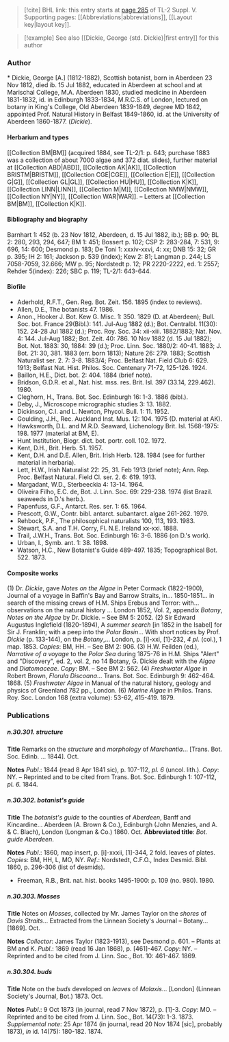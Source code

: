 > [!cite] BHL link: this entry starts at [page 285](https://www.biodiversitylibrary.org/item/103833#page/297/mode/1up) of TL-2 Suppl. V.
> Supporting pages: [[Abbreviations|abbreviations]], [[Layout key|layout key]].

> [!example] See also [[Dickie, George {std. Dickie}|first entry]] for this author

### Author

\* Dickie, George \[A.\] (1812-1882), Scottish botanist, born in Aberdeen 23 Nov 1812, died ib. 15 Jul 1882, educated in Aberdeen at school and at Marischal College, M.A. Aberdeen 1830, studied medicine in Aberdeen 1831-1832, id. in Edinburgh 1833-1834, M.R.C.S. of London, lectured on botany in King's College, Old Aberdeen 1839-1849, degree MD 1842, appointed Prof. Natural History in Belfast 1849-1860, id. at the University of Aberdeen 1860-1877. (*Dickie*).

#### Herbarium and types

[[Collection BM|BM]] (acquired 1884, see TL-2/1: p. 643; purchase 1883 was a collection of about 7000 algae and 372 diat. slides), further material at [[Collection ABD|ABD]], [[Collection AK|AK]], [[Collection BRISTM|BRISTM]], [[Collection CGE|CGE]], [[Collection E|E]], [[Collection G|G]], [[Collection GL|GL]], [[Collection HU|HU]], [[Collection K|K]], [[Collection LINN|LINN]], [[Collection M|M]], [[Collection NMW|NMW]], [[Collection NY|NY]], [[Collection WAR|WAR]]. – Letters at [[Collection BM|BM]], [[Collection K|K]].

#### Bibliography and biography

Barnhart 1: 452 (b. 23 Nov 1812, Aberdeen, d. 15 Jul 1882, ib.); BB p. 90; BL 2: 280, 293, 294, 647; BM 1: 451; Bossert p. 102; CSP 2: 283-284, 7: 531, 9: 696, 14: 600; Desmond p. 183; De Toni 1: xxxiv-xxvi, 4: xx; DNB 15: 32; GR p. 395; IH 2: 161; Jackson p. 539 (index); Kew 2: 81; Langman p. 244; LS 7058-7059, 32.666; MW p. 95; Nordstedt p. 12; PR 2220-2222, ed. 1: 2557; Rehder 5(index): 226; SBC p. 119; TL-2/1: 643-644.

#### Biofile

- Aderhold, R.F.T., Gen. Reg. Bot. Zeit. 156. 1895 (index to reviews).
- Allen, D.E., The botanists 47. 1986.
- Anon., Hooker J. Bot. Kew G. Misc. 1: 350. 1829 (D. at Aberdeen); Bull. Soc. bot. France 29(Bibl.): 141. Jul-Aug 1882 (d.); Bot. Centralbl. 11(30): 152. 24-28 Jul 1882 (d.); Proc. Roy. Soc. 34: xii-xiii. 1882/1883; Nat. Nov. 4: 144. Jul-Aug 1882; Bot. Zeit. 40: 786. 10 Nov 1882 (d. 15 Jul 1882); Bot. Not. 1883: 30, 1884: 39 (d.); Proc. Linn. Soc. 1880/2: 40-41. 1883; J. Bot. 21: 30, 381. 1883 (err. born 1813); Nature 26: 279. 1883; Scottish Naturalist ser. 2. 7: 3-8. 1883/4; Proc. Belfast Nat. Field Club 6: 629. 1913; Belfast Nat. Hist. Philos. Soc. Centenary 71-72, 125-126. 1924.
- Baillon, H.E., Dict. bot. 2: 404. 1884 (brief note).
- Bridson, G.D.R. et al., Nat. hist. mss. res. Brit. Isl. 397 (33.14, 229.462). 1980.
- Cleghorn, H., Trans. Bot. Soc. Edinburgh 16: 1-3. 1886 (bibl.).
- Deby, J., Microscope micrographic studies 3: 13. 1882.
- Dickinson, C.I. and L. Newton, Phycol. Bull. 1: 11. 1952.
- Goulding, J.H., Rec. Auckland Inst. Mus. 12: 104. 1975 (D. material at AK).
- Hawksworth, D.L. and M.R.D. Seaward, Lichenology Brit. Isl. 1568-1975: 198. 1977 (material at BM, E).
- Hunt Institution, Biogr. dict. bot. portr. coll. 102. 1972.
- Kent, D.H., Brit. Herb. 51. 1957.
- Kent, D.H. and D.E. Allen, Brit. Irish Herb. 128. 1984 (see for further material in herbaria).
- Lett, H.W., Irish Naturalist 22: 25, 31. Feb 1913 (brief note); Ann. Rep. Proc. Belfast Natural. Field Cl. ser. 2. 6: 619. 1913.
- Margadant, W.D., Sterbeeckia 4: 13-14. 1964.
- Oliveira Filho, E.C. de, Bot. J. Linn. Soc. 69: 229-238. 1974 (list Brazil. seaweeds in D.'s herb.).
- Papenfuss, G.F., Antarct. Res. ser. 1: 65. 1964.
- Prescott, G.W., Contr. bibl. antarct. subantarct. algae 261-262. 1979.
- Rehbock, P.F., The philosophical naturalists 100, 113, 193. 1983.
- Stewart, S.A. and T.H. Corry, Fl. N.E. Ireland xx-xxi. 1888.
- Trail, J.W.H., Trans. Bot. Soc. Edinburgh 16: 3-6. 1886 (on D.'s work).
- Urban, I., Symb. ant. 1: 38. 1898.
- Watson, H.C., New Botanist's Guide 489-497. 1835; Topographical Bot. 522. 1873.

#### Composite works

(1) Dr. *Dickie*, gave *Notes on the Algae* in Peter Cormack (1822-1900), Journal of a voyage in Baffin's Bay and Barrow Straits, in... 1850-1851... in search of the missing crews of H.M. Ships Erebus and Terror: with... observations on the natural history ... London 1852, Vol. 2, appendix *Botany*, *Notes on the Algae* by Dr. Dickie. – See BM 5: 2052.
(2) Sir Edward Augustus Inglefield (1820-1894), A *summer search* \[in 1852 in the Isabel\] for Sir J. Franklin; with a peep into the *Polar Basin*... With short notices by Prof. *Dickie* (p. 133-144), on the *Botany*,... London, p. \[i\]-xxi, \[1\]-232, *4 pl*. (col.), 1 map. 1853. *Copies*: BM, HH. – See BM 2: 906.
(3) H.W. Feilden (ed.), *Narrative of a voyage* to the *Polar Sea* during 1875-76 in H.M. Ships "Alert" and "Discovery", ed. 2, vol. 2, no 14 Botany, G. Dickie dealt with the *Algae* and *Diatomaceae*. *Copy*: BM. – See BM 2: 562.
(4) *Freshwater Algae* in Robert Brown, *Florula Discoana*... Trans. Bot. Soc. Edinburgh 9: 462-464. 1868.
(5) *Freshwater Algae* in Manual of the natural history, geology and physics of Greenland 782 pp., London.
(6) *Marine Algae* in Philos. Trans. Roy. Soc. London 168 (extra volume): 53-62, 415-419. 1879.

### Publications

##### n.30.301. structure

**Title**
Remarks on the *structure* and *morphology* of *Marchantia*... \[Trans. Bot. Soc. Edinb. ... 1844\]. Oct.

**Notes**
*Publ*.: 1844 (read 8 Apr 1841 sic), p. 107-112, *pl. 6* (uncol. lith.). *Copy*: NY. – Reprinted and to be cited from Trans. Bot. Soc. Edinburgh 1: 107-112, *pl. 6.* 1844.

##### n.30.302. botanist's guide

**Title**
The *botanist's guide* to the counties of *Aberdeen*, Banff and Kincardine... Aberdeen (A. Brown & Co.), Edinburgh (John Menzies, and A. & C. Blach), London (Longman & Co.) 1860. Oct.
**Abbreviated title**: *Bot. guide Aberdeen*.

**Notes**
*Publ*.: 1860, map insert, p. \[i\]-xxxii, \[1\]-344, 2 fold. leaves of plates. *Copies*: BM, HH, L, MO, NY.
*Ref*.: Nordstedt, C.F.O., Index Desmid. Bibl. 1860, p. 296-306 (list of desmids).
- Freeman, R.B., Brit. nat. hist. books 1495-1900: p. 109 (no. 980). 1980.

##### n.30.303. Mosses

**Title**
Notes on *Mosses*, collected by Mr. James Taylor on the *shores* of *Davis Straits*... Extracted from the Linnean Society's Journal – Botany... \[1869\]. Oct.

**Notes**
*Collector*: James Taylor (1823-1913), see Desmond p. 601. – Plants at BM and K.
*Publ*.: 1869 (read 16 Jan 1868), p. \[461\]-467. *Copy*: NY. – Reprinted and to be cited from J. Linn. Soc., Bot. 10: 461-467. 1869.

##### n.30.304. buds

**Title**
Note on the *buds* developed on *leaves* of *Malaxis*... \[London\] (Linnean Society's Journal, Bot.) 1873. Oct.

**Notes**
*Publ*.: 9 Oct 1873 (in journal, read 7 Nov 1872), p. \[1\]-3. *Copy*: MO. – Reprinted and to be cited from J. Linn. Soc., Bot. 14(73): 1-3. 1873.
*Supplemental note*: 25 Apr 1874 (in journal, read 20 Nov 1874 \[sic\], probably 1873), *in* id. 14(75): 180-182. 1874.

